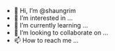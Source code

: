 - 👋 Hi, I’m @shaungrim
- 👀 I’m interested in ...
- 🌱 I’m currently learning ...
- 💞️ I’m looking to collaborate on ...
- 📫 How to reach me ...

<!---
shaungrim/shaungrim is a ✨ special ✨ repository because its `README.md` (this file) appears on your GitHub profile.
You can click the Preview link to take a look at your changes.
--->
